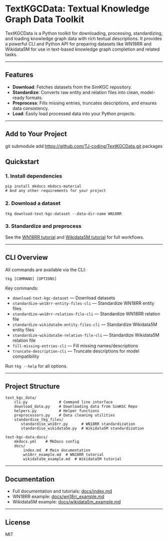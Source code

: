 # TextKGCData: Textual Knowledge Graph Data Toolkit

TextKGCData is a Python toolkit for downloading, processing, standardizing, and loading knowledge graph data with rich textual descriptions. It provides a powerful CLI and Python API for preparing datasets like WN18RR and Wikidata5M for use in text-based knowledge graph completion and related tasks.

---

## Features
- **Download**: Fetches datasets from the SimKGC repository.
- **Standardize**: Converts raw entity and relation files into clean, model-ready formats.
- **Preprocess**: Fills missing entries, truncates descriptions, and ensures data consistency.
- **Load**: Easily load processed data into your Python projects.

---
## Add to Your Project
git submodule add https://github.com/TJ-coding/TextKGCData.git packages

## Quickstart

### 1. Install dependencies

```shell
pip install mkdocs mkdocs-material
# And any other requirements for your project
```

### 2. Download a dataset

```shell
tkg download-text-kgc-dataset --data-dir-name WN18RR
```

### 3. Standardize and preprocess

See the [WN18RR tutorial](text-kgc-data-docs/docs/wn18rr_example.md) and [Wikidata5M tutorial](text-kgc-data-docs/docs/wikidata5m_example.md) for full workflows.

---

## CLI Overview

All commands are available via the CLI:

```shell
tkg [COMMAND] [OPTIONS]
```

Key commands:
- `download-text-kgc-dataset` — Download datasets
- `standardize-wn18rr-entity-files-cli` — Standardize WN18RR entity files
- `standardize-wn18rr-relation-file-cli` — Standardize WN18RR relation file
- `standardize-wikidata5m-entity-files-cli` — Standardize Wikidata5M entity files
- `standardize-wikidata5m-relation-file-cli` — Standardize Wikidata5M relation file
- `fill-missing-entries-cli` — Fill missing names/descriptions
- `truncate-description-cli` — Truncate descriptions for model compatibility

Run `tkg --help` for all options.

---

## Project Structure

```
text_kgc_data/
    cli.py              # Command line interface
    download_data.py    # Downloading data from SimKGC Repo
    helpers.py          # Helper functions
    preprocessors.py    # Data cleaning utilities
    standardise_tkg_files/
       standardise_wn18rr.py      # WN18RR standardization
       standardise_wikidata5m.py  # Wikidata5M standardization

text-kgc-data-docs/
    mkdocs.yml    # MkDocs config
    docs/
        index.md  # Main documentation
        wn18rr_example.md  # WN18RR tutorial
        wikidata5m_example.md  # Wikidata5M tutorial
```

---

## Documentation

- Full documentation and tutorials: [docs/index.md](docs/index.md)
- WN18RR example: [docs/wn18rr_example.md](docs/wn18rr_example.md)
- Wikidata5M example: [docs/wikidata5m_example.md](docs/wikidata5m_example.md)

---

## License
MIT
